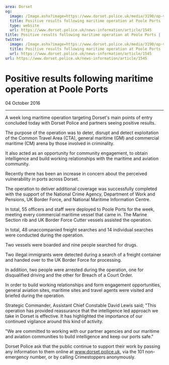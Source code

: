 ```yaml
area: Dorset
og:
  image: /Image.ashx?image=https://www.dorset.police.uk/media/3190/op-vedika.jpg&amp;amp;width=150
  title: Positive results following maritime operation at Poole Ports
  type: website
  url: https://www.dorset.police.uk/news-information/article/1545
title: Positive results following maritime operation at Poole Ports |
twitter:
  image: /Image.ashx?image=https://www.dorset.police.uk/media/3190/op-vedika.jpg&amp;amp;width=150
  title: Positive results following maritime operation at Poole Ports
  url: https://www.dorset.police.uk/news-information/article/1545
url: https://www.dorset.police.uk/news-information/article/1545
```

# Positive results following maritime operation at Poole Ports

04 October 2016

* * *

A week long maritime operation targeting Dorset's main points of entry concluded today with Dorset Police and partners seeing positive results.

The purpose of the operation was to deter, disrupt and detect exploitation of the Common Travel Area (CTA), general maritime (GM) and commercial maritime (CM) arena by those involved in criminality.

It also acted as an opportunity for community engagement, to obtain intelligence and build working relationships with the maritime and aviation community.

Recently there has been an increase in concern about the perceived vulnerability in ports across Dorset.

The operation to deliver additional coverage was successfully completed with the support of the National Crime Agency, Department of Work and Pensions, UK Border Force, and National Maritime Information Centre.

In total, 55 officers and staff were deployed to Poole Ports for the week, meeting every commercial maritime vessel that came in. The Marine Section rib and UK Border Force Cutter vessels assisted the operation.

In total, 48 unaccompanied freight searches and 14 individual searches were conducted during the operation.

Two vessels were boarded and nine people searched for drugs.

Two illegal immigrants were detected during a search of a freight container and handed over to the UK Border Force for processing.

In addition, two people were arrested during the operation, one for disqualified driving and the other for Breach of a Court Order.

In order to build working relationships and form engagement opportunities, general aviation sites, maritime sites and travel agents were visited and briefed during the operation.

Strategic Commander, Assistant Chief Constable David Lewis said; "This operation has provided reassurance that the intelligence led approach we take in Dorset is effective. It has highlighted the importance of our continued vigilance around this kind of activity.

"We are committed to working with our partner agencies and our maritime and aviation communities to build intelligence and keep our ports safe."

Dorset Police ask that the public continue to support their work by passing any information to them online at www.dorset.police.uk, via the 101 non-emergency number, or by calling Crimestoppers anonymously.
